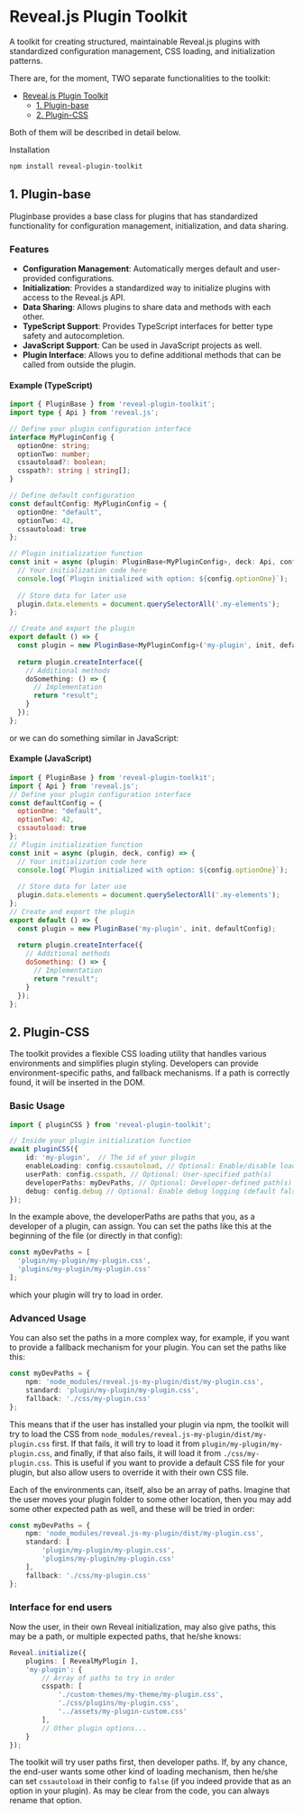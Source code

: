 # Reveal.js Plugin Toolkit

A toolkit for creating structured, maintainable Reveal.js plugins with standardized configuration management, CSS loading, and initialization patterns.

There are, for the moment, TWO separate functionalities to the toolkit:

- [Reveal.js Plugin Toolkit](#revealjs-plugin-toolkit)
  - [1. Plugin-base](#1-plugin-base)
  - [2. Plugin-CSS](#2-plugin-css)

Both of them will be described in detail below.

Installation
```bash
npm install reveal-plugin-toolkit
```

## 1. Plugin-base

Pluginbase provides a base class for plugins that has standardized functionality for configuration management, initialization, and data sharing.


### Features

- **Configuration Management**: Automatically merges default and user-provided configurations.
- **Initialization**: Provides a standardized way to initialize plugins with access to the Reveal.js API.
- **Data Sharing**: Allows plugins to share data and methods with each other.
- **TypeScript Support**: Provides TypeScript interfaces for better type safety and autocompletion.
- **JavaScript Support**: Can be used in JavaScript projects as well.
- **Plugin Interface**: Allows you to define additional methods that can be called from outside the plugin.



#### Example (TypeScript)

```typescript
import { PluginBase } from 'reveal-plugin-toolkit';
import type { Api } from 'reveal.js';

// Define your plugin configuration interface
interface MyPluginConfig {
  optionOne: string;
  optionTwo: number;
  cssautoload?: boolean;
  csspath?: string | string[];
}

// Define default configuration
const defaultConfig: MyPluginConfig = {
  optionOne: "default",
  optionTwo: 42,
  cssautoload: true
};

// Plugin initialization function
const init = async (plugin: PluginBase<MyPluginConfig>, deck: Api, config: MyPluginConfig) => {
  // Your initialization code here
  console.log(`Plugin initialized with option: ${config.optionOne}`);
  
  // Store data for later use
  plugin.data.elements = document.querySelectorAll('.my-elements');
};

// Create and export the plugin
export default () => {
  const plugin = new PluginBase<MyPluginConfig>('my-plugin', init, defaultConfig);
  
  return plugin.createInterface({
    // Additional methods
    doSomething: () => {
      // Implementation
      return "result";
    }
  });
};
```

or we can do something similar in JavaScript:

#### Example (JavaScript)

```javascript
import { PluginBase } from 'reveal-plugin-toolkit';
import { Api } from 'reveal.js';
// Define your plugin configuration interface
const defaultConfig = {
  optionOne: "default",
  optionTwo: 42,
  cssautoload: true
};
// Plugin initialization function
const init = async (plugin, deck, config) => {
  // Your initialization code here
  console.log(`Plugin initialized with option: ${config.optionOne}`);
  
  // Store data for later use
  plugin.data.elements = document.querySelectorAll('.my-elements');
};
// Create and export the plugin
export default () => {
  const plugin = new PluginBase('my-plugin', init, defaultConfig);
  
  return plugin.createInterface({
    // Additional methods
    doSomething: () => {
      // Implementation
      return "result";
    }
  });
};
```



## 2. Plugin-CSS

The toolkit provides a flexible CSS loading utility that handles various environments and simplifies plugin styling. Developers can provide environment-specific paths, and fallback mechanisms. If a path is correctly found, it will be inserted in the DOM.

### Basic Usage

```typescript
import { pluginCSS } from 'reveal-plugin-toolkit';

// Inside your plugin initialization function
await pluginCSS({
    id: 'my-plugin',  // The id of your plugin
    enableLoading: config.cssautoload, // Optional: Enable/disable loading
    userPath: config.csspath, // Optional: User-specified path(s)
    developerPaths: myDevPaths, // Optional: Developer-defined path(s)
    debug: config.debug // Optional: Enable debug logging (default false)
});
```

In the example above, the developerPaths are paths that you, as a developer of a plugin, can assign. You can set the paths like this at the beginning of the file (or directly in that config):

```typescript
const myDevPaths = [
  'plugin/my-plugin/my-plugin.css',
  'plugins/my-plugin/my-plugin.css'
];
```

which your plugin will try to load in order.


### Advanced Usage
You can also set the paths in a more complex way, for example, if you want to provide a fallback mechanism for your plugin. You can set the paths like this:

```typescript
const myDevPaths = {
    npm: 'node_modules/reveal.js-my-plugin/dist/my-plugin.css',
    standard: 'plugin/my-plugin/my-plugin.css',
    fallback: './css/my-plugin.css'
};
```
This means that if the user has installed your plugin via npm, the toolkit will try to load the CSS from `node_modules/reveal.js-my-plugin/dist/my-plugin.css` first. If that fails, it will try to load it from `plugin/my-plugin/my-plugin.css`, and finally, if that also fails, it will load it from `./css/my-plugin.css`.
This is useful if you want to provide a default CSS file for your plugin, but also allow users to override it with their own CSS file.

Each of the environments can, itself, also be an array of paths. Imagine that the user moves your plugin folder to some other location, then you may add some other expected path as well, and these will be tried in order: 

```typescript
const myDevPaths = {
    npm: 'node_modules/reveal.js-my-plugin/dist/my-plugin.css',
    standard: [
        'plugin/my-plugin/my-plugin.css',
        'plugins/my-plugin/my-plugin.css'
    ],
    fallback: './css/my-plugin.css'
};
```

### Interface for end users

Now the user, in their own Reveal initialization, may also give paths, this may be a path, or multiple expected paths, that he/she knows:

```typescript
Reveal.initialize({
    plugins: [ RevealMyPlugin ],
    'my-plugin': {
        // Array of paths to try in order
        csspath: [
            './custom-themes/my-theme/my-plugin.css',
            './css/plugins/my-plugin.css',
            '../assets/my-plugin-custom.css'
        ],
        // Other plugin options...
    }
});
```

The toolkit will try user paths first, then developer paths.
If, by any chance, the end-user wants some other kind of loading mechanism, then he/she can set `cssautoload` in their config to `false` (if you indeed provide that as an option in your plugin). As may be clear from the code, you can always rename that option.





